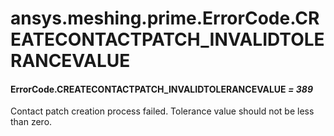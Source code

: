 <a id="ansys-meshing-prime-errorcode-createcontactpatch-invalidtolerancevalue"></a>

# ansys.meshing.prime.ErrorCode.CREATECONTACTPATCH_INVALIDTOLERANCEVALUE

<a id="ansys.meshing.prime.ErrorCode.CREATECONTACTPATCH_INVALIDTOLERANCEVALUE"></a>

#### ErrorCode.CREATECONTACTPATCH_INVALIDTOLERANCEVALUE *= 389*

Contact patch creation process failed. Tolerance value should not be less than zero.

<!-- !! processed by numpydoc !! -->
